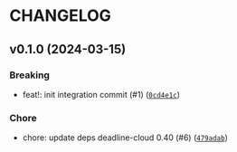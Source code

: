 # CHANGELOG
## v0.1.0 (2024-03-15)
### Breaking
* feat!: init integration commit (#1) ([`0cd4e1c`](https://github.com/casillas2/deadline-cloud-for-cinema-4d/commit/0cd4e1ccab0398090e3878f9c27123acf00748df))
### Chore
* chore: update deps deadline-cloud 0.40 (#6) ([`479adab`](https://github.com/casillas2/deadline-cloud-for-cinema-4d/commit/479adab182a2072d002ad960e1e32c91cf3dfa07))


